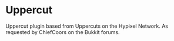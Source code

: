 Uppercut
========

Uppercut plugin based from Uppercuts on the Hypixel Network. As requested by ChiefCoors on the Bukkit forums.
